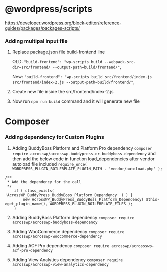 # @wordpress/scripts
https://developer.wordpress.org/block-editor/reference-guides/packages/packages-scripts/

### Adding multipal input file

1.  Replace package.json file build-frontend line

    OLD: `"build-frontend": "wp-scripts build --webpack-src-dir=src/frontend/ --output-path=build/frontend/"`,

    New: `"build-frontend": "wp-scripts build src/frontend/index.js src/frontend/index-2.js --output-path=build/frontend/"`,

2.  Create new file inside the src/frontend/index-2.js
3.  Now run `npm run build` command and it will generate new file

# Composer

### Adding dependency for Custom Plugins

1. Adding BuddyBoss Platform and Platform Pro dependency
```composer require acrosswp/acrosswp-buddypress-or-buddyboss-dependency``` 
and then add the below code in function load_dependencies after vendor autoload file included ```require_once( WORDPRESS_PLUGIN_BOILERPLATE_PLUGIN_PATH . 'vendor/autoload.php' );```
```
/**
 * Add the dependency for the call
 */
    if ( class_exists( 'AcrossWP_BuddyPress_BuddyBoss_Platform_Dependency' ) ) {
        new AcrossWP_BuddyPress_BuddyBoss_Platform_Dependency( $this->get_plugin_name(), WORDPRESS_PLUGIN_BOILERPLATE_FILES );
    }
``` 

2. Adding BuddyBoss Platform dependency
```composer require acrosswp/acrosswp-buddyboss-dependency```

3. Adding WooCommerce dependency
```composer require acrosswp/acrosswp-woocommerce-dependency``` 

4. Adding ACF Pro dependency
```composer require acrosswp/acrossswp-acf-pro-dependency``` 

4. Adding View Analytics dependency
```composer require acrosswp/acrosswp-view-analytics-dependency``` 
